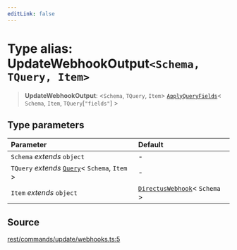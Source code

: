 ```yaml
---
editLink: false
---
```


# Type alias: UpdateWebhookOutput`<Schema, TQuery, Item>`

> **UpdateWebhookOutput**: \<`Schema`, `TQuery`, `Item`\>
> [`ApplyQueryFields`](../../types-1/type-aliases/type-alias.ApplyQueryFields.md)\< `Schema`, `Item`,
> `TQuery`[`"fields"`] \>

## Type parameters

| Parameter                                                                                       | Default                                                                                    |
| :---------------------------------------------------------------------------------------------- | :----------------------------------------------------------------------------------------- |
| `Schema` _extends_ `object`                                                                     | -                                                                                          |
| `TQuery` _extends_ [`Query`](../../types-1/interfaces/interface.Query.md)\< `Schema`, `Item` \> | -                                                                                          |
| `Item` _extends_ `object`                                                                       | [`DirectusWebhook`](../../schema/type-aliases/type-alias.DirectusWebhook.md)\< `Schema` \> |

## Source

[rest/commands/update/webhooks.ts:5](https://github.com/directus/directus/blob/7789a6c53/sdk/src/rest/commands/update/webhooks.ts#L5)

